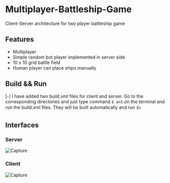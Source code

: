 # Multiplayer-Battleship-Game
Client-Server architecture for two player battleship game

## Features
- Multiplayer
- Simple random bot player implemented in server side
- 10 x 10 grid battle field
- Human player can place ships manually

## Build && Run
[-] I have added two build.xml files for client and server. 
Go to the corresponding directories and just type command ```$ ant``` on the terminal and run the build.xml files.
They will be built automatically and run :+1:

## Interfaces
### Server
![Capture](https://user-images.githubusercontent.com/34955038/84030463-b9384680-a9b1-11ea-9d56-c7bf5162cd3c.PNG)

### Client
![Capture](https://user-images.githubusercontent.com/34955038/84030521-d705ab80-a9b1-11ea-8720-233c4fb36a85.PNG)
